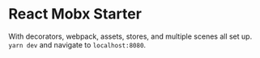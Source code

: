 # React Mobx Starter

With decorators, webpack, assets, stores, and multiple scenes all set up. `yarn dev` and navigate to `localhost:8080`.
